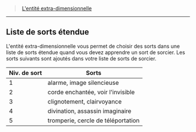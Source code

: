 ﻿---
!GenericItem
Id: warlock_extradimensional_hd.md#liste-de-sorts-étendue
ParentLink: warlock_extradimensional_hd.md#lentité-extra-dimensionnelle
Name: Liste de sorts étendue
ParentName: L'entité extra-dimensionnelle
NameLevel: 2
Attributes:
  Name: Liste de sorts étendue
  Markdown: >+
    ## <!--Name-->Liste de sorts étendue<!--/Name-->


    L'entité extra-dimensionnelle vous permet de choisir des sorts dans une liste de sorts étendue quand vous devez apprendre un sort de sorcier. Les sorts suivants sont ajoutés dans votre liste de sorts de sorcier.


    |Niv. de sort|Sorts|

    |---|---|

    |1|alarme, image silencieuse|

    |2|corde enchantée, voir l'invisible|

    |3|clignotement, clairvoyance|

    |4|divination, assassin imaginaire|

    |5|tromperie, cercle de téléportation|

AttributesDictionary: >+
  Name: Liste de sorts étendue

  Markdown: >+

    ## <!--Name-->Liste de sorts étendue<!--/Name-->





    L'entité extra-dimensionnelle vous permet de choisir des sorts dans une liste de sorts étendue quand vous devez apprendre un sort de sorcier. Les sorts suivants sont ajoutés dans votre liste de sorts de sorcier.





    |Niv. de sort|Sorts|



    |---|---|



    |1|alarme, image silencieuse|



    |2|corde enchantée, voir l'invisible|



    |3|clignotement, clairvoyance|



    |4|divination, assassin imaginaire|



    |5|tromperie, cercle de téléportation|



---
> [L'entité extra-dimensionnelle](hd_warlock_extradimensional.md)

---

## Liste de sorts étendue

L'entité extra-dimensionnelle vous permet de choisir des sorts dans une liste de sorts étendue quand vous devez apprendre un sort de sorcier. Les sorts suivants sont ajoutés dans votre liste de sorts de sorcier.

|Niv. de sort|Sorts|
|---|---|
|1|alarme, image silencieuse|
|2|corde enchantée, voir l'invisible|
|3|clignotement, clairvoyance|
|4|divination, assassin imaginaire|
|5|tromperie, cercle de téléportation|

